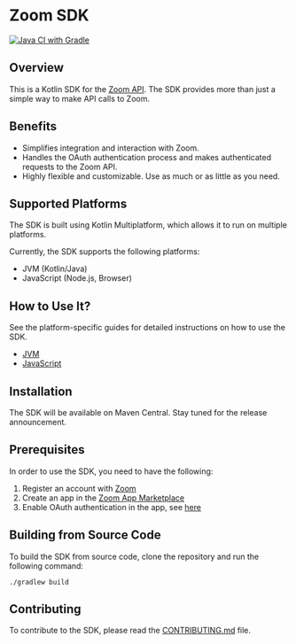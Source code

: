 # Zoom SDK
[![Java CI with Gradle](https://github.com/Kotlin-server-squad/zoomsdk/actions/workflows/gradle.yml/badge.svg)](https://github.com/Kotlin-server-squad/zoomsdk/actions/workflows/gradle.yml)

## Overview
This is a Kotlin SDK for the [Zoom API](https://marketplace.zoom.us/docs/api-reference/introduction).
The SDK provides more than just a simple way to make API calls to Zoom.

## Benefits
* Simplifies integration and interaction with Zoom.
* Handles the OAuth authentication process and makes authenticated requests to the Zoom API.
* Highly flexible and customizable. Use as much or as little as you need.

## Supported Platforms
The SDK is built using Kotlin Multiplatform, which allows it to run on multiple platforms.

Currently, the SDK supports the following platforms:
* JVM (Kotlin/Java)
* JavaScript (Node.js, Browser)

## How to Use It?
See the platform-specific guides for detailed instructions on how to use the SDK.
* [JVM](doc/usage-jvm.md)
* [JavaScript](doc/usage-js.md)

## Installation
The SDK will be available on Maven Central. Stay tuned for the release announcement.

## Prerequisites
In order to use the SDK, you need to have the following:
1. Register an account with [Zoom](https://zoom.us/)
2. Create an app in the [Zoom App Marketplace](https://marketplace.zoom.us/)
3. Enable OAuth authentication in the app, see [here](https://developers.zoom.us/docs/zoom-apps/authentication)

## Building from Source Code
To build the SDK from source code, clone the repository and run the following command:

```shell
./gradlew build
```

## Contributing
To contribute to the SDK, please read the [CONTRIBUTING.md](CONTRIBUTING.md) file.
